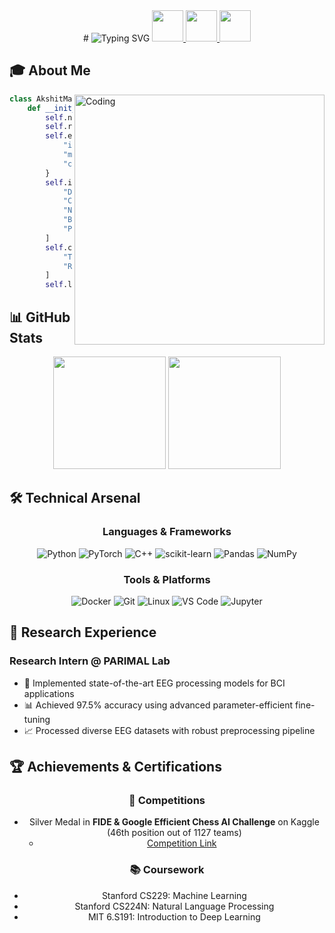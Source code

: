<div align="center">
# <img src="https://readme-typing-svg.demolab.com?font=Fira+Code&weight=600&size=28&duration=3000&pause=500&color=539BF5&center=true&vCenter=true&width=500&lines=Hi+%F0%9F%91%8B+I'm+Akshit+Manocha;ML+%26+AI+Enthusiast;Sophomore @IITR" alt="Typing SVG" />
<a href="https://www.linkedin.com/in/akshit-manocha/">
  <img height="50" src="https://user-images.githubusercontent.com/46517096/166973395-19676cd8-f8ec-4abf-83ff-da8243505b82.png"/>
</a>
<a href="mailto:akshitmanocha37@gmail.com">
  <img height="50" src="https://user-images.githubusercontent.com/46517096/166973962-d05d145a-b6a0-4643-bd3d-5ac845679367.png"/>
</a>
<a href="https://github.com/akshitmanocha">
  <img height="50" src="https://user-images.githubusercontent.com/46517096/166974096-7aeecad4-483e-4c85-983f-f4b37b3f794e.png"/>
</a>
</div>

## 🎓 About Me
<img align="right" alt="Coding" width="400" src="https://gifdb.com/images/high/coding-function-animation-fe7t4gejurmtof8v.gif">

```python
class AkshitManocha:
    def __init__(self):
        self.name = "Akshit Manocha"
        self.role = "Student"
        self.education = {
            "institute": "IIT Roorkee",
            "major": "Chemical Engineering",
            "cgpa": 8.52
        }
        self.interests = [
            "Deep Learning",
            "Computer Vision",
            "Natural Language Processing",
            "Brain-Computer Interface",
            "Physics-Informed ML"
        ]
        self.currently_learning = [
            "Transformer Architectures",
            "Reinforcement Learning"
        ]
        self.looking_to_collaborate = True
```

## 📊 GitHub Stats
<div align="center">
  <img height="180em" src="https://github-readme-stats.vercel.app/api?username=akshitmanocha&show_icons=true&theme=tokyonight&hide_border=true" />
  <img height="180em" src="https://github-readme-streak-stats.herokuapp.com/?user=akshitmanocha&theme=tokyonight&hide_border=true" />
</div>

## 🛠️ Technical Arsenal
<div align="center">

### Languages & Frameworks
![Python](https://img.shields.io/badge/Python-FFD43B?style=for-the-badge&logo=python&logoColor=blue)
![PyTorch](https://img.shields.io/badge/PyTorch-EE4C2C?style=for-the-badge&logo=pytorch&logoColor=white)
![C++](https://img.shields.io/badge/C%2B%2B-00599C?style=for-the-badge&logo=c%2B%2B&logoColor=white)
![scikit-learn](https://img.shields.io/badge/scikit--learn-%23F7931E.svg?style=for-the-badge&logo=scikit-learn&logoColor=white)
![Pandas](https://img.shields.io/badge/pandas-%23150458.svg?style=for-the-badge&logo=pandas&logoColor=white)
![NumPy](https://img.shields.io/badge/numpy-%23013243.svg?style=for-the-badge&logo=numpy&logoColor=white)

### Tools & Platforms
![Docker](https://img.shields.io/badge/Docker-2CA5E0?style=for-the-badge&logo=docker&logoColor=white)
![Git](https://img.shields.io/badge/GIT-E44C30?style=for-the-badge&logo=git&logoColor=white)
![Linux](https://img.shields.io/badge/Linux-FCC624?style=for-the-badge&logo=linux&logoColor=black)
![VS Code](https://img.shields.io/badge/VSCode-0078D4?style=for-the-badge&logo=visual%20studio%20code&logoColor=white)
![Jupyter](https://img.shields.io/badge/Jupyter-F37626.svg?&style=for-the-badge&logo=Jupyter&logoColor=white)
</div>

## 🔬 Research Experience
### Research Intern @ PARIMAL Lab
- 🧠 Implemented state-of-the-art EEG processing models for BCI applications
- 📊 Achieved 97.5% accuracy using advanced parameter-efficient fine-tuning
- 📈 Processed diverse EEG datasets with robust preprocessing pipeline

## 🏆 Achievements & Certifications
<div align="center">

### 🏅 Competitions
- Silver Medal in **FIDE & Google Efficient Chess AI Challenge** on Kaggle (46th position out of 1127 teams)
  - [Competition Link](https://www.kaggle.com/competitions/fide-google-efficiency-chess-ai-challenge)

### 📚 Coursework
- Stanford CS229: Machine Learning
- Stanford CS224N: Natural Language Processing
- MIT 6.S191: Introduction to Deep Learning
</div>
